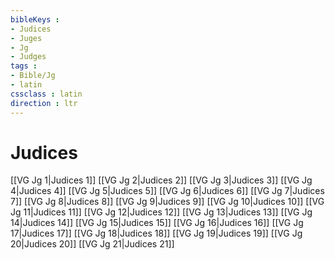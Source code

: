 ```yaml
---
bibleKeys : 
- Judices
- Juges
- Jg
- Judges
tags : 
- Bible/Jg
- latin
cssclass : latin
direction : ltr
---
```


# Judices

[[VG Jg 1|Judices 1]]
[[VG Jg 2|Judices 2]]
[[VG Jg 3|Judices 3]]
[[VG Jg 4|Judices 4]]
[[VG Jg 5|Judices 5]]
[[VG Jg 6|Judices 6]]
[[VG Jg 7|Judices 7]]
[[VG Jg 8|Judices 8]]
[[VG Jg 9|Judices 9]]
[[VG Jg 10|Judices 10]]
[[VG Jg 11|Judices 11]]
[[VG Jg 12|Judices 12]]
[[VG Jg 13|Judices 13]]
[[VG Jg 14|Judices 14]]
[[VG Jg 15|Judices 15]]
[[VG Jg 16|Judices 16]]
[[VG Jg 17|Judices 17]]
[[VG Jg 18|Judices 18]]
[[VG Jg 19|Judices 19]]
[[VG Jg 20|Judices 20]]
[[VG Jg 21|Judices 21]]
